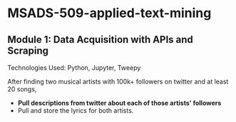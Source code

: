 # MSADS-509-applied-text-mining

## Module 1: Data Acquisition with APIs and Scraping

<p>Technologies Used: Python, Jupyter, Tweepy</p>

After finding two musical artists with 100k+ followers on twitter and at least 20 songs,
<ul>
  <li><b>Pull descriptions from twitter about each of those artists' followers</b></li>
  <li>Pull and store the lyrics for both artists.</li>
</ul>
